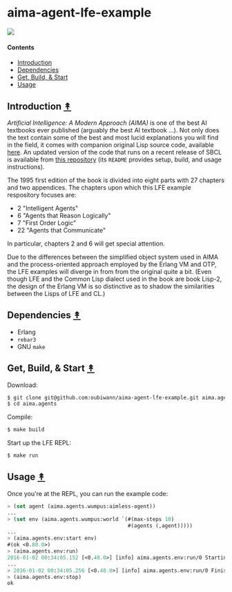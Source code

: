 # aima-agent-lfe-example

[![][aima-cover]][aima-cover]

[aima-cover]: resources/images/aima-cover.jpg

#### Contents

* [Introduction](#introduction-)
* [Dependencies](#dependencies-)
* [Get, Build, & Start](#get-build--start-)
* [Usage](#usage-)

## Introduction [&#x219F;](#contents)

*Artificial Intelligence: A Modern Approach (AIMA)* is one of the best AI textbooks ever published (arguably *the* best AI textbook ...). Not only does the text contain some of the best and most lucid explanations you will find in the field, it comes with companion original Lisp source code, available [here](http://aima.cs.berkeley.edu/). An updated version of the code that runs on a recent release of SBCL is available from [this repository](https://github.com/oubiwann/cl-aima) (its ``README`` provides setup, build, and usage instructions). 

The 1995 first edition of the book is divided into eight parts with 27 chapters and two appendices. The chapters upon which this LFE example respository focuses are:

* 2 "Intelligent Agents"
* 6 "Agents that Reason Logically"
* 7 "First Order Logic"
* 22 "Agents that Communicate"

In particular, chapters 2 and 6 will get special attention.

Due to the differences between the simplified object system used in AIMA and the process-oriented approach employed by the Erlang VM and OTP, the LFE examples will diverge in from from the original quite a bit. (Even though LFE and the Common Lisp dialect used in the book are book Lisp-2, the design of the Erlang VM is so distinctive as to shadow the similarities between the Lisps of LFE and CL.)

## Dependencies [&#x219F;](#contents)

* Erlang
* ``rebar3``
* GNU ``make``


## Get, Build, & Start [&#x219F;](#contents)

Download:

```bash
$ git clone git@github.com:oubiwann/aima-agent-lfe-example.git aima.agents
$ cd aima.agents
```

Compile:

```bash
$ make build
```

Start up the LFE REPL:

```bash
$ make run
```


## Usage [&#x219F;](#contents)

Once you're at the REPL, you can run the example code:

```cl
> (set agent (aima.agents.wumpus:aimless-agent))
...
> (set env (aima.agents.wumpus:world `(#(max-steps 10)
                                       #(agents (,agent)))))
...
> (aima.agents.env:start env)
#(ok <0.80.0>)
> (aima.agents.env:run)
2016-01-02 00:34:05.152 [<0.48.0>] [info] aima.agents.env:run/0 Starting run ...
...
> 2016-01-02 00:34:05.256 [<0.48.0>] [info] aima.agents.env:run/0 Finished run.
> (aima.agents.env:stop)
ok
```
